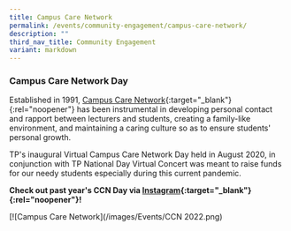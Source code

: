 ```yaml
---
title: Campus Care Network
permalink: /events/community-engagement/campus-care-network/
description: ""
third_nav_title: Community Engagement
variant: markdown
---
```

### Campus Care Network Day
Established in 1991, [Campus Care Network](https://www.tp.edu.sg/life-at-tp/a-caring-campus.html#campus-care-network){:target="_blank"}{:rel="noopener"} has been instrumental in developing personal contact and rapport between lecturers and students, creating a family-like environment, and maintaining a caring culture so as to ensure students' personal growth.  

TP's inaugural Virtual Campus Care Network Day held in August 2020, in conjunction with TP National Day Virtual Concert was meant to raise funds for our needy students especially during this current pandemic.

**Check out past year's CCN Day via [Instagram](https://www.instagram.com/tp_ccn/){:target="_blank"}{:rel="noopener"}!**

[![Campus Care Network](/images/Events/CCN 2022.png)